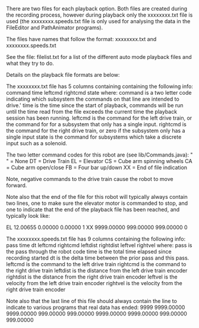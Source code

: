 There are two files for each playback option.  Both files are created during
the recording process, however during playback only the xxxxxxxx.txt file is
used (the xxxxxxxx.speeds.txt file is only used for analysing the data in
the FileEditor and PathAnimator programs).

The files have names that follow the format: xxxxxxxx.txt and 
                                             xxxxxxxx.speeds.txt

See the file: filelist.txt for a list of the different auto mode playback
              files and what they try to do.


Details on the playback file formats are below:


The xxxxxxxx.txt file has 5 columns containing containing the following
info:   command   time   leftcmd   rightcmd   state
where:
        command is a two letter code indicating which subsystem the commands
                on that line are intended to drive.'
        time    is the time since the start of playback, commands will be
                run until the time read from the file exceeds the current
                time the playback session has been running. 
        leftcmd is the command for the left drive train, or the command for
                for a subsystem that only has a single input.
        rightcmd is the command for the right drive train, or zero if the
                 subsystem only has a single input
        state    is the command for subsystems which take a discrete input
                 such as a solenoid.

The two letter command codes for this robot are (see lib/Commands.java):
        "  " = None
         DT  = Drive Train
         EL  = Elevator
         CS  = Cube arm spinning wheels
         CA  = Cube arm open/close
         FB  = Four bar up/down
         XX  = End of file indication

Note, negative commands to the drive train cause the robot to move forward.

Note also that the end of the file for this robot will typically always
contain two lines, one to make sure the elevator motor is commanded to
stop, and one to indicate that the end of the playback file has been
reached, and typically look like:

EL   12.00655  0.00000  0.00000 1
XX 9999.00000 999.00000 999.00000 0


The xxxxxxxx.speeds.txt file has 9 columns containing the following
info: pass  time  dt  leftcmd  rightcmd  leftdist  rightdist  leftvel  rightvel
where:
      pass      is the pass through the robot code
      time      is the total time elapsed since recording started
      dt        is the delta time between the prior pass and this pass.
      leftcmd   is the command to the left drive train
      rightcmd  is the command to the right drive train
      leftdist  is the distance from the left drive train encoder
      rightdist is the distance from the right drive train encoder
      leftvel   is the velocity from the left drive train encoder
      rightvel  is the velocity from the right drive train encoder

Note also that the last line of this file should always contain
the line to indicate to various programs that real data has ended:
9999 9999.00000 9999.00000 999.00000 999.00000 9999.00000 9999.00000 999.00000 999.00000
